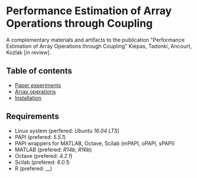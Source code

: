 # Performance Estimation of Array Operations through Coupling

A complementary materials and artifacts to the publication "Performance Estimation of Array Operations through Coupling" Kiepas, Tadonki, Ancourt, Koźlak [in review].

## Table of contents

* [Paper experiments](paper-experiments/README.md)
* [Array operations](measurement/array_operations/README.md)
* [Installation](doc/INSTALLATION.md)

## Requirements

* Linux system (perfered: _Ubuntu 16.04 LTS_)
* PAPI (prefered: _5.5.1_)
* PAPI wrappers for MATLAB, Octave, Scilab (mPAPI, oPAPI, sPAPI)
* MATLAB (prefered: _R14b_, _R16b_)
* Octave (prefered: _4.2.1_)
* Scilab (prefered: _6.0.1_)
* R (prefered: __)
